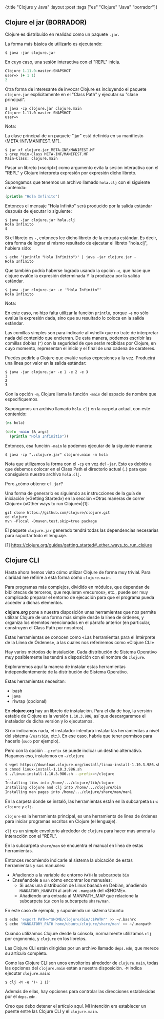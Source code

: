 {:title "Clojure y Java"
 :layout :post
 :tags ["es" "Clojure" "Java" "borrador"]}

## Clojure el jar (BORRADOR)

Clojure es distribuído en realidad como un paquete `.jar`.

La forma más básica de utilizarlo es ejecutando:

```shell
$ java -jar clojure.jar
```

En cuyo caso, una sesión interactiva con el "REPL" inicia.

```Clojure
Clojure 1.11.0-master-SNAPSHOT
user=> (+ 1 1)
2
```

Otra forma de interesante de invocar Clojure es incluyendo el paquete
`clojure.jar` explícitamente en el "Class Path" y ejecutar su "clase
principal".

```shell
$ java -cp clojure.jar clojure.main
Clojure 1.11.0-master-SNAPSHOT
user=> 
```

Nota:

La clase principal de un paquete ".jar" está definida en su
manifiesto (META-INF/MANIFEST.MF).

```shell
$ jar xf clojure.jar META-INF/MANIFEST.MF
$ grep Main-Class META-INF/MANIFEST.MF 
Main-Class: clojure.main
```

Pasar un libreto («script») como argumento evita la sesión interactiva
con el "REPL" y Clojure interpreta expresión por expresión dicho
libreto.

Supongamos que tenemos un archivo llamado `hola.clj` con el siguiente
contenido:

```Clojure
(println "Hola Infinito")
```

Entonces el mensaje "Hola Infinito" será producido por la salida
estándar después de ejecutar lo siguiente:

```Shell
$ java -jar clojure.jar hola.clj
Hola Infinito
$ 
```

Si el libreto es `-`, entonces lee dicho libreto de la entrada
estándar. Es decir, otra forma de lograr el mismo resultado de
ejecutar el libreto "hola.clj", hubiera sido:

```Shell
$ echo '(println "Hola Infinito")' | java -jar clojure.jar -
Hola Infinito
```

Que también podría haberse logrado usando la opción `-e`, que hace que
clojure evalúe la expresión determinada Y la produzca por la salida
estándar.

```Shell
$ java -jar clojure.jar -e '"Hola Infinito"'
Hola Infinito
```

Nota:

En este caso, no hizo falta utilizar la función `println`, porque `-e`
no sólo evalúa la expresión dada, sino que su resultado lo coloca en
la salida estándar.

Las comillas simples son para indicarle al «shell» que no trate de
interpretar nada del contenido que encierran. De esta manera, podemos
escribir las comillas dobles (`"`) con la seguridad de que serán
recibidas por Clojure, en cuyo momento, representan el inicio y el
final de una cadena de carateres.

Puedes pedirle a Clojure que evalúe varias expresiones a la
vez. Producirá una línea por valor en la salida estándar:

```Shell
$ java -jar clojure.jar -e 1 -e 2 -e 3
1
2
3
```

Con la opción `-m`, Clojure llama la función `-main` del espacio de
nombre que especifiquemos.

Supongamos un archivo llamado `hola.clj` en la carpeta actual, con
este contenido:

```Clojure
(ns hola)

(defn -main [& args]
  (println "Hola Infinitio"))
```

Entonces, esa función `-main` la podemos ejecutar de la siguiente manera:

```Shell
$ java -cp ".:clojure.jar" clojure.main -m hola
```

Nota que utilizamos la forma con el `-cp` en vez del `-jar`. Esto es
debido a que debemos colocar en el Class Path el directorio actual
(`.`) para que consiguiera nuestro archivo `hola.clj`.

Pero ¿cómo obtener el `.jar`?

Una forma de generarlo es siguiendo as instrucciones de la guía de
iniciación («Getting Started») en la sección «Otras maneras de correr
Clojure» («Other ways to run Clojure»)[1]:

```
git clone https://github.com/clojure/clojure.git
cd clojure
mvn -Plocal -Dmaven.test.skip=true package
```

El paquete `clojure.jar` generado tendrá todas las dependencias
necesarias para soportar todo el lenguaje.

[1] https://clojure.org/guides/getting_started#_other_ways_to_run_clojure

## Clojure CLI

Hasta ahora hemos visto cómo utilizar Clojure de forma muy
trivial. Para claridad me refirire a esta forma como `clojure.main`.

Para programas más complejos, dividido en módulos, que dependan de
bibliotecas de terceros, que requieran «recursos», etc., puede ser muy
complicado preparar el entorno de ejecución para que el programa pueda
acceder a dichas elementos.

**clojure.org** pone a nuestra disposición unas herramientas que nos
permite utilizar Clojure de una forma más simple desde la línea de
órdenes, y organiza los elemntos mencionados en el párrafo anterior
(en particular, construyen el Class Path por nosotros).

Estas herramientas se conocen como «Las herramientas para el
Intérprete de la Línea de Órdenes», a las cuales nos referiremos como
«Clojure CLI»

Hay varios métodos de instalación. Cada distribución de Sistema
Operativo muy posiblemente las tendrá a disposición con el nombre de
`clojure`.

Exploraremos aquí la manera de instalar estas herramientas
independientemente de la distribución de Sistema Operativo.

Estas herramientas necesitan:

 - bash
 - java
 - rlwrap (opcional)

En **clojure.org** hay un libreto de instalación. Para el día de hoy,
la versión estable de Clojure es la versión `1.10.3.986`, así que
descargaremos el instalador de dicha versión y lo ejecutamos.

Si no indicamos nada, el instalador intentará instalar las
herramientas a nivel del sistema (`/usr/bin`, etc.). En ese caso,
habría que tener permisos para hacerlo (`sudo` por ejemplo).

Pero con la opción `--prefix` se puede indicar un destino
alternativo. Hagamos eso, instalemos en `~/clojure`

```bash
$ wget https://download.clojure.org/install/linux-install-1.10.3.986.sh
$ chmod linux-install-1.10.3.986.sh
$ ./linux-install-1.10.3.986.sh --prefix=~/clojure
...
Installing libs into /home/.../clojure/lib/clojure
Installing clojure and clj into /home/.../clojure/bin
Installing man pages into /home/.../clojure/share/man/man1
```

En la carpeta donde se instaló, las herramientas están en la
 subcarpeta `bin`: `clojure` y `clj`.

`clojure` es la herramienta principal, es una herramienta de línea de
órdenes para iniciar programas escritos en Clojure (el lenguaje).

`clj` es un simple envoltorio alrededor de `clojure` para hacer más
amena la interacción con el "REPL".

En la subcarpeta `share/man` se encuentra el manual en línea de estas
herramientas.

Entonces recomiendo indicarle al sistema la ubicación de estas
herramientas y sus manuales:

 - Añadiendo a la variable de entorno `PATH` la subcarpeta `bin`
 - Enseñandole a `man` cómo encontrar los manuales:
   - Si usas una distribución de Linux basada en Debian, añadiendo
     `MANDATORY_MANPATH` al archivo `.manpath` del «$HOME».
   - Añadiendo una entrada al MANPATH\_MAP que relacione la subcarpeta
     `bin` con la subcarpeta `share/man`.
 
En este caso de ejemplo, y suponiendo un sistema Ubuntu:
 
 ```bash
$ echo 'export PATH="$HOME/clojure/bin/:$PATH"' >> ~/.bashrc
$ echo 'MANDATORY_PATH home/ubuntu/clojure/share/man' >> ~/.manpath
```

Cuando utilizamos Clojure desde la cónsola, normalmente utilizamos
`clj` por ergonomía, y `clojure` en los libretos.

Las Clojure CLI están dirigidas por un archivo llamado `deps.edn`, que
merece su artículo completo.

Como las Clojure CLI son unos envoltorios alrededor de `clojure.main`,
todas las opciones del `clojure.main` están a nuestra
disposición. `-M` indica ejecutar `clojure.main`:

```Shell
$ clj -M -e '(+ 1 1)'
```

Además de ellas, hay opciones para controlar las
direcciones establecidas por el `deps.edn`.

Creo que debo detener el artículo aquí. Mi intención era establecer un
puente entre las Clojure CLI y el `clojure.main`.
